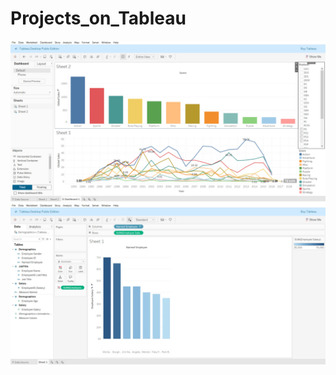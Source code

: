 # Projects_on_Tableau
![My Visualization](first_project_on_Tableau.jpg)
![Joins](joins_on_tableau.jpg)
